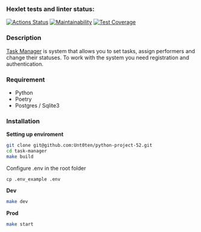 ### Hexlet tests and linter status:
[![Actions Status](https://github.com/Unt0ten/python-project-52/actions/workflows/hexlet-check.yml/badge.svg)](https://github.com/Unt0ten/python-project-52/actions)
[![Maintainability](https://api.codeclimate.com/v1/badges/88408d52d4652e35e89c/maintainability)](https://codeclimate.com/github/Unt0ten/python-project-52/maintainability)
[![Test Coverage](https://api.codeclimate.com/v1/badges/88408d52d4652e35e89c/test_coverage)](https://codeclimate.com/github/Unt0ten/python-project-52/test_coverage)

### Description
[Task Manager](https://task-manager-6iez.onrender.com) is system that allows you to set tasks, assign performers and change their statuses. To work with the system you need registration and authentication.

### Requirement
* Python
* Poetry
* Postgres / Sqlite3

### Installation
**Setting up enviroment**
```bash
git clone git@github.com:Unt0ten/python-project-52.git
cd task-manager
make build
```
Configure .env in the root folder
```
cp .env_example .env
```

**Dev**
```bash
make dev
```

**Prod**
```bash
make start
```